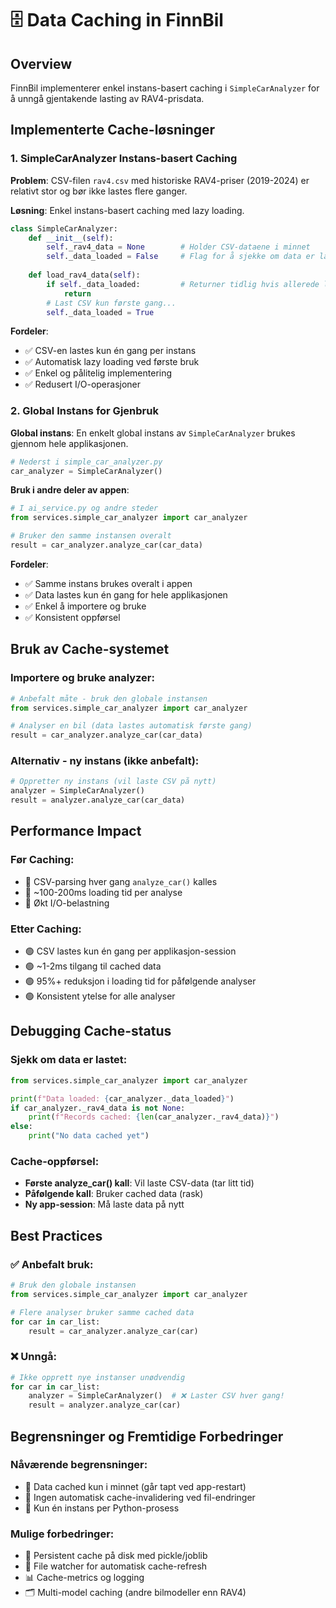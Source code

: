 # 🗄️ Data Caching in FinnBil

## Overview

FinnBil implementerer enkel instans-basert caching i `SimpleCarAnalyzer` for å unngå gjentakende lasting av RAV4-prisdata.

## Implementerte Cache-løsninger

### 1. SimpleCarAnalyzer Instans-basert Caching

**Problem**: CSV-filen `rav4.csv` med historiske RAV4-priser (2019-2024) er relativt stor og bør ikke lastes flere ganger.

**Løsning**: Enkel instans-basert caching med lazy loading.

```python
class SimpleCarAnalyzer:
    def __init__(self):
        self._rav4_data = None        # Holder CSV-dataene i minnet
        self._data_loaded = False     # Flag for å sjekke om data er lastet
    
    def load_rav4_data(self):
        if self._data_loaded:         # Returner tidlig hvis allerede lastet
            return
        # Last CSV kun første gang...
        self._data_loaded = True
```

**Fordeler**:
- ✅ CSV-en lastes kun én gang per instans
- ✅ Automatisk lazy loading ved første bruk
- ✅ Enkel og pålitelig implementering
- ✅ Redusert I/O-operasjoner

### 2. Global Instans for Gjenbruk

**Global instans**: En enkelt global instans av `SimpleCarAnalyzer` brukes gjennom hele applikasjonen.

```python
# Nederst i simple_car_analyzer.py
car_analyzer = SimpleCarAnalyzer()
```

**Bruk i andre deler av appen**:
```python
# I ai_service.py og andre steder
from services.simple_car_analyzer import car_analyzer

# Bruker den samme instansen overalt
result = car_analyzer.analyze_car(car_data)
```

**Fordeler**:
- ✅ Samme instans brukes overalt i appen
- ✅ Data lastes kun én gang for hele applikasjonen
- ✅ Enkel å importere og bruke
- ✅ Konsistent oppførsel

## Bruk av Cache-systemet

### Importere og bruke analyzer:
```python
# Anbefalt måte - bruk den globale instansen
from services.simple_car_analyzer import car_analyzer

# Analyser en bil (data lastes automatisk første gang)
result = car_analyzer.analyze_car(car_data)
```

### Alternativ - ny instans (ikke anbefalt):
```python
# Oppretter ny instans (vil laste CSV på nytt)
analyzer = SimpleCarAnalyzer()
result = analyzer.analyze_car(car_data)
```

## Performance Impact

### Før Caching:
- 🔴 CSV-parsing hver gang `analyze_car()` kalles
- 🔴 ~100-200ms loading tid per analyse
- 🔴 Økt I/O-belastning

### Etter Caching:
- 🟢 CSV lastes kun én gang per applikasjon-session
- 🟢 ~1-2ms tilgang til cached data
- 🟢 95%+ reduksjon i loading tid for påfølgende analyser
- 🟢 Konsistent ytelse for alle analyser

## Debugging Cache-status

### Sjekk om data er lastet:
```python
from services.simple_car_analyzer import car_analyzer

print(f"Data loaded: {car_analyzer._data_loaded}")
if car_analyzer._rav4_data is not None:
    print(f"Records cached: {len(car_analyzer._rav4_data)}")
else:
    print("No data cached yet")
```

### Cache-oppførsel:
- **Første analyze_car() kall**: Vil laste CSV-data (tar litt tid)
- **Påfølgende kall**: Bruker cached data (rask)
- **Ny app-session**: Må laste data på nytt

## Best Practices

### ✅ Anbefalt bruk:
```python
# Bruk den globale instansen
from services.simple_car_analyzer import car_analyzer

# Flere analyser bruker samme cached data
for car in car_list:
    result = car_analyzer.analyze_car(car)
```

### ❌ Unngå:
```python
# Ikke opprett nye instanser unødvendig
for car in car_list:
    analyzer = SimpleCarAnalyzer()  # ❌ Laster CSV hver gang!
    result = analyzer.analyze_car(car)
```

## Begrensninger og Fremtidige Forbedringer

### Nåværende begrensninger:
- 🔶 Data cached kun i minnet (går tapt ved app-restart)
- 🔶 Ingen automatisk cache-invalidering ved fil-endringer
- 🔶 Kun én instans per Python-prosess

### Mulige forbedringer:
- 📁 Persistent cache på disk med pickle/joblib
- 🔄 File watcher for automatisk cache-refresh
- 📊 Cache-metrics og logging
- 🗂️ Multi-model caching (andre bilmodeller enn RAV4)
